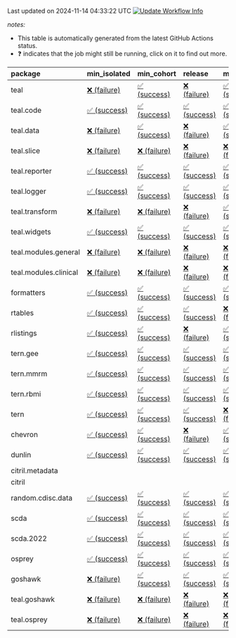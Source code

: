 Last updated on 2024-11-14 04:33:22 UTC [![Update Workflow
Info](https://github.com/averissimo/verdepcheck-status/actions/workflows/update.yaml/badge.svg)](https://github.com/averissimo/verdepcheck-status/actions/workflows/update.yaml)

*notes:*

-   This table is automatically generated from the latest GitHub Actions
    status.
-   ❓ indicates that the job might still be running, click on it to
    find out more.

<table>
<colgroup>
<col style="width: 4%" />
<col style="width: 23%" />
<col style="width: 23%" />
<col style="width: 23%" />
<col style="width: 23%" />
</colgroup>
<thead>
<tr class="header">
<th style="text-align: left;">package</th>
<th style="text-align: left;">min_isolated</th>
<th style="text-align: left;">min_cohort</th>
<th style="text-align: left;">release</th>
<th style="text-align: left;">max</th>
</tr>
</thead>
<tbody>
<tr class="odd">
<td style="text-align: left;">teal</td>
<td
style="text-align: left;"><a href="https://github.com/insightsengineering/teal/actions/runs/11761939715/job/32764266792">❌
(failure)</a></td>
<td
style="text-align: left;"><a href="https://github.com/insightsengineering/teal/actions/runs/11761939715/job/32764266695">✅
(success)</a></td>
<td
style="text-align: left;"><a href="https://github.com/insightsengineering/teal/actions/runs/11761939715/job/32764266874">❌
(failure)</a></td>
<td
style="text-align: left;"><a href="https://github.com/insightsengineering/teal/actions/runs/11761939715/job/32764266610">✅
(success)</a></td>
</tr>
<tr class="even">
<td style="text-align: left;">teal.code</td>
<td
style="text-align: left;"><a href="https://github.com/insightsengineering/teal.code/actions/runs/11761954488/job/32764299037">✅
(success)</a></td>
<td
style="text-align: left;"><a href="https://github.com/insightsengineering/teal.code/actions/runs/11761954488/job/32764298839">✅
(success)</a></td>
<td
style="text-align: left;"><a href="https://github.com/insightsengineering/teal.code/actions/runs/11761954488/job/32764299122">✅
(success)</a></td>
<td
style="text-align: left;"><a href="https://github.com/insightsengineering/teal.code/actions/runs/11761954488/job/32764298943">✅
(success)</a></td>
</tr>
<tr class="odd">
<td style="text-align: left;">teal.data</td>
<td
style="text-align: left;"><a href="https://github.com/insightsengineering/teal.data/actions/runs/11761943051/job/32764273632">❌
(failure)</a></td>
<td
style="text-align: left;"><a href="https://github.com/insightsengineering/teal.data/actions/runs/11761943051/job/32764273470">✅
(success)</a></td>
<td
style="text-align: left;"><a href="https://github.com/insightsengineering/teal.data/actions/runs/11761943051/job/32764273734">❌
(failure)</a></td>
<td
style="text-align: left;"><a href="https://github.com/insightsengineering/teal.data/actions/runs/11761943051/job/32764273555">✅
(success)</a></td>
</tr>
<tr class="even">
<td style="text-align: left;">teal.slice</td>
<td
style="text-align: left;"><a href="https://github.com/insightsengineering/teal.slice/actions/runs/11761948178/job/32764285395">❌
(failure)</a></td>
<td
style="text-align: left;"><a href="https://github.com/insightsengineering/teal.slice/actions/runs/11761948178/job/32764285313">❌
(failure)</a></td>
<td
style="text-align: left;"><a href="https://github.com/insightsengineering/teal.slice/actions/runs/11761948178/job/32764285504">❌
(failure)</a></td>
<td
style="text-align: left;"><a href="https://github.com/insightsengineering/teal.slice/actions/runs/11761948178/job/32764285229">❌
(failure)</a></td>
</tr>
<tr class="odd">
<td style="text-align: left;">teal.reporter</td>
<td
style="text-align: left;"><a href="https://github.com/insightsengineering/teal.reporter/actions/runs/11761945586/job/32764279570">✅
(success)</a></td>
<td
style="text-align: left;"><a href="https://github.com/insightsengineering/teal.reporter/actions/runs/11761945586/job/32764279632">✅
(success)</a></td>
<td
style="text-align: left;"><a href="https://github.com/insightsengineering/teal.reporter/actions/runs/11761945586/job/32764279725">✅
(success)</a></td>
<td
style="text-align: left;"><a href="https://github.com/insightsengineering/teal.reporter/actions/runs/11761945586/job/32764279473">✅
(success)</a></td>
</tr>
<tr class="even">
<td style="text-align: left;">teal.logger</td>
<td
style="text-align: left;"><a href="https://github.com/insightsengineering/teal.logger/actions/runs/11761940561/job/32764268619">✅
(success)</a></td>
<td
style="text-align: left;"><a href="https://github.com/insightsengineering/teal.logger/actions/runs/11761940561/job/32764268551">✅
(success)</a></td>
<td
style="text-align: left;"><a href="https://github.com/insightsengineering/teal.logger/actions/runs/11761940561/job/32764268689">✅
(success)</a></td>
<td
style="text-align: left;"><a href="https://github.com/insightsengineering/teal.logger/actions/runs/11761940561/job/32764268488">✅
(success)</a></td>
</tr>
<tr class="odd">
<td style="text-align: left;">teal.transform</td>
<td
style="text-align: left;"><a href="https://github.com/insightsengineering/teal.transform/actions/runs/11761946388/job/32764280952">❌
(failure)</a></td>
<td
style="text-align: left;"><a href="https://github.com/insightsengineering/teal.transform/actions/runs/11761946388/job/32764281073">❌
(failure)</a></td>
<td
style="text-align: left;"><a href="https://github.com/insightsengineering/teal.transform/actions/runs/11761946388/job/32764281008">❌
(failure)</a></td>
<td
style="text-align: left;"><a href="https://github.com/insightsengineering/teal.transform/actions/runs/11761946388/job/32764281113">✅
(success)</a></td>
</tr>
<tr class="even">
<td style="text-align: left;">teal.widgets</td>
<td
style="text-align: left;"><a href="https://github.com/insightsengineering/teal.widgets/actions/runs/11761958887/job/32764308661">✅
(success)</a></td>
<td
style="text-align: left;"><a href="https://github.com/insightsengineering/teal.widgets/actions/runs/11761958887/job/32764308540">✅
(success)</a></td>
<td
style="text-align: left;"><a href="https://github.com/insightsengineering/teal.widgets/actions/runs/11761958887/job/32764308609">✅
(success)</a></td>
<td
style="text-align: left;"><a href="https://github.com/insightsengineering/teal.widgets/actions/runs/11761958887/job/32764308472">✅
(success)</a></td>
</tr>
<tr class="odd">
<td style="text-align: left;">teal.modules.general</td>
<td
style="text-align: left;"><a href="https://github.com/insightsengineering/teal.modules.general/actions/runs/11761940068/job/32764267472">❌
(failure)</a></td>
<td
style="text-align: left;"><a href="https://github.com/insightsengineering/teal.modules.general/actions/runs/11761940068/job/32764267304">❌
(failure)</a></td>
<td
style="text-align: left;"><a href="https://github.com/insightsengineering/teal.modules.general/actions/runs/11761940068/job/32764267543">❌
(failure)</a></td>
<td
style="text-align: left;"><a href="https://github.com/insightsengineering/teal.modules.general/actions/runs/11761940068/job/32764267384">❌
(failure)</a></td>
</tr>
<tr class="even">
<td style="text-align: left;">teal.modules.clinical</td>
<td
style="text-align: left;"><a href="https://github.com/insightsengineering/teal.modules.clinical/actions/runs/11761953062/job/32764296620">❌
(failure)</a></td>
<td
style="text-align: left;"><a href="https://github.com/insightsengineering/teal.modules.clinical/actions/runs/11761953062/job/32764296469">❌
(failure)</a></td>
<td
style="text-align: left;"><a href="https://github.com/insightsengineering/teal.modules.clinical/actions/runs/11761953062/job/32764296704">❌
(failure)</a></td>
<td
style="text-align: left;"><a href="https://github.com/insightsengineering/teal.modules.clinical/actions/runs/11761953062/job/32764296358">❌
(failure)</a></td>
</tr>
<tr class="odd">
<td style="text-align: left;">formatters</td>
<td
style="text-align: left;"><a href="https://github.com/insightsengineering/formatters/actions/runs/11761950035/job/32764289834">✅
(success)</a></td>
<td
style="text-align: left;"><a href="https://github.com/insightsengineering/formatters/actions/runs/11761950035/job/32764289687">✅
(success)</a></td>
<td
style="text-align: left;"><a href="https://github.com/insightsengineering/formatters/actions/runs/11761950035/job/32764289914">✅
(success)</a></td>
<td
style="text-align: left;"><a href="https://github.com/insightsengineering/formatters/actions/runs/11761950035/job/32764289763">✅
(success)</a></td>
</tr>
<tr class="even">
<td style="text-align: left;">rtables</td>
<td
style="text-align: left;"><a href="https://github.com/insightsengineering/rtables/actions/runs/11761940012/job/32764267161">✅
(success)</a></td>
<td
style="text-align: left;"><a href="https://github.com/insightsengineering/rtables/actions/runs/11761940012/job/32764267081">✅
(success)</a></td>
<td
style="text-align: left;"><a href="https://github.com/insightsengineering/rtables/actions/runs/11761940012/job/32764267225">✅
(success)</a></td>
<td
style="text-align: left;"><a href="https://github.com/insightsengineering/rtables/actions/runs/11761940012/job/32764267008">❌
(failure)</a></td>
</tr>
<tr class="odd">
<td style="text-align: left;">rlistings</td>
<td
style="text-align: left;"><a href="https://github.com/insightsengineering/rlistings/actions/runs/11761944250/job/32764276671">✅
(success)</a></td>
<td
style="text-align: left;"><a href="https://github.com/insightsengineering/rlistings/actions/runs/11761944250/job/32764276606">✅
(success)</a></td>
<td
style="text-align: left;"><a href="https://github.com/insightsengineering/rlistings/actions/runs/11761944250/job/32764276804">❌
(failure)</a></td>
<td
style="text-align: left;"><a href="https://github.com/insightsengineering/rlistings/actions/runs/11761944250/job/32764276722">✅
(success)</a></td>
</tr>
<tr class="even">
<td style="text-align: left;">tern.gee</td>
<td
style="text-align: left;"><a href="https://github.com/insightsengineering/tern.gee/actions/runs/11761951588/job/32764292663">✅
(success)</a></td>
<td
style="text-align: left;"><a href="https://github.com/insightsengineering/tern.gee/actions/runs/11761951588/job/32764292489">✅
(success)</a></td>
<td
style="text-align: left;"><a href="https://github.com/insightsengineering/tern.gee/actions/runs/11761951588/job/32764292606">✅
(success)</a></td>
<td
style="text-align: left;"><a href="https://github.com/insightsengineering/tern.gee/actions/runs/11761951588/job/32764292543">✅
(success)</a></td>
</tr>
<tr class="odd">
<td style="text-align: left;">tern.mmrm</td>
<td
style="text-align: left;"><a href="https://github.com/insightsengineering/tern.mmrm/actions/runs/11761958458/job/32764307347">✅
(success)</a></td>
<td
style="text-align: left;"><a href="https://github.com/insightsengineering/tern.mmrm/actions/runs/11761958458/job/32764307233">✅
(success)</a></td>
<td
style="text-align: left;"><a href="https://github.com/insightsengineering/tern.mmrm/actions/runs/11761958458/job/32764307415">✅
(success)</a></td>
<td
style="text-align: left;"><a href="https://github.com/insightsengineering/tern.mmrm/actions/runs/11761958458/job/32764307294">✅
(success)</a></td>
</tr>
<tr class="even">
<td style="text-align: left;">tern.rbmi</td>
<td
style="text-align: left;"><a href="https://github.com/insightsengineering/tern.rbmi/actions/runs/11761949895/job/32764289473">✅
(success)</a></td>
<td
style="text-align: left;"><a href="https://github.com/insightsengineering/tern.rbmi/actions/runs/11761949895/job/32764289401">✅
(success)</a></td>
<td
style="text-align: left;"><a href="https://github.com/insightsengineering/tern.rbmi/actions/runs/11761949895/job/32764289547">✅
(success)</a></td>
<td
style="text-align: left;"><a href="https://github.com/insightsengineering/tern.rbmi/actions/runs/11761949895/job/32764289341">✅
(success)</a></td>
</tr>
<tr class="odd">
<td style="text-align: left;">tern</td>
<td
style="text-align: left;"><a href="https://github.com/insightsengineering/tern/actions/runs/11761944812/job/32764278284">✅
(success)</a></td>
<td
style="text-align: left;"><a href="https://github.com/insightsengineering/tern/actions/runs/11761944812/job/32764278211">✅
(success)</a></td>
<td
style="text-align: left;"><a href="https://github.com/insightsengineering/tern/actions/runs/11761944812/job/32764278358">✅
(success)</a></td>
<td
style="text-align: left;"><a href="https://github.com/insightsengineering/tern/actions/runs/11761944812/job/32764278095">❌
(failure)</a></td>
</tr>
<tr class="even">
<td style="text-align: left;">chevron</td>
<td
style="text-align: left;"><a href="https://github.com/insightsengineering/chevron/actions/runs/11761950821/job/32764291614">✅
(success)</a></td>
<td
style="text-align: left;"><a href="https://github.com/insightsengineering/chevron/actions/runs/11761950821/job/32764291252">✅
(success)</a></td>
<td
style="text-align: left;"><a href="https://github.com/insightsengineering/chevron/actions/runs/11761950821/job/32764291491">❌
(failure)</a></td>
<td
style="text-align: left;"><a href="https://github.com/insightsengineering/chevron/actions/runs/11761950821/job/32764291376">✅
(success)</a></td>
</tr>
<tr class="odd">
<td style="text-align: left;">dunlin</td>
<td
style="text-align: left;"><a href="https://github.com/insightsengineering/dunlin/actions/runs/11761950743/job/32764291513">✅
(success)</a></td>
<td
style="text-align: left;"><a href="https://github.com/insightsengineering/dunlin/actions/runs/11761950743/job/32764291199">✅
(success)</a></td>
<td
style="text-align: left;"><a href="https://github.com/insightsengineering/dunlin/actions/runs/11761950743/job/32764291643">✅
(success)</a></td>
<td
style="text-align: left;"><a href="https://github.com/insightsengineering/dunlin/actions/runs/11761950743/job/32764291340">✅
(success)</a></td>
</tr>
<tr class="even">
<td style="text-align: left;">citril.metadata</td>
<td style="text-align: left;"></td>
<td style="text-align: left;"></td>
<td style="text-align: left;"></td>
<td style="text-align: left;"></td>
</tr>
<tr class="odd">
<td style="text-align: left;">citril</td>
<td style="text-align: left;"></td>
<td style="text-align: left;"></td>
<td style="text-align: left;"></td>
<td style="text-align: left;"></td>
</tr>
<tr class="even">
<td style="text-align: left;">random.cdisc.data</td>
<td
style="text-align: left;"><a href="https://github.com/insightsengineering/random.cdisc.data/actions/runs/11761948797/job/32764286358">✅
(success)</a></td>
<td
style="text-align: left;"><a href="https://github.com/insightsengineering/random.cdisc.data/actions/runs/11761948797/job/32764286529">✅
(success)</a></td>
<td
style="text-align: left;"><a href="https://github.com/insightsengineering/random.cdisc.data/actions/runs/11761948797/job/32764286405">✅
(success)</a></td>
<td
style="text-align: left;"><a href="https://github.com/insightsengineering/random.cdisc.data/actions/runs/11761948797/job/32764286477">✅
(success)</a></td>
</tr>
<tr class="odd">
<td style="text-align: left;">scda</td>
<td
style="text-align: left;"><a href="https://github.com/insightsengineering/scda/actions/runs/10437595381/job/28903950666">✅
(success)</a></td>
<td
style="text-align: left;"><a href="https://github.com/insightsengineering/scda/actions/runs/10437595381/job/28903950617">✅
(success)</a></td>
<td
style="text-align: left;"><a href="https://github.com/insightsengineering/scda/actions/runs/10437595381/job/28903950725">✅
(success)</a></td>
<td
style="text-align: left;"><a href="https://github.com/insightsengineering/scda/actions/runs/10437595381/job/28903950525">✅
(success)</a></td>
</tr>
<tr class="even">
<td style="text-align: left;">scda.2022</td>
<td
style="text-align: left;"><a href="https://github.com/insightsengineering/scda.2022/actions/runs/10336794308/job/28612920887">✅
(success)</a></td>
<td
style="text-align: left;"><a href="https://github.com/insightsengineering/scda.2022/actions/runs/10336794308/job/28612920603">✅
(success)</a></td>
<td
style="text-align: left;"><a href="https://github.com/insightsengineering/scda.2022/actions/runs/10336794308/job/28612920985">✅
(success)</a></td>
<td
style="text-align: left;"><a href="https://github.com/insightsengineering/scda.2022/actions/runs/10336794308/job/28612920798">✅
(success)</a></td>
</tr>
<tr class="odd">
<td style="text-align: left;">osprey</td>
<td
style="text-align: left;"><a href="https://github.com/insightsengineering/osprey/actions/runs/11761956162/job/32764303034">✅
(success)</a></td>
<td
style="text-align: left;"><a href="https://github.com/insightsengineering/osprey/actions/runs/11761956162/job/32764302952">✅
(success)</a></td>
<td
style="text-align: left;"><a href="https://github.com/insightsengineering/osprey/actions/runs/11761956162/job/32764303104">✅
(success)</a></td>
<td
style="text-align: left;"><a href="https://github.com/insightsengineering/osprey/actions/runs/11761956162/job/32764302877">✅
(success)</a></td>
</tr>
<tr class="even">
<td style="text-align: left;">goshawk</td>
<td
style="text-align: left;"><a href="https://github.com/insightsengineering/goshawk/actions/runs/11761949880/job/32764289506">❌
(failure)</a></td>
<td
style="text-align: left;"><a href="https://github.com/insightsengineering/goshawk/actions/runs/11761949880/job/32764289445">✅
(success)</a></td>
<td
style="text-align: left;"><a href="https://github.com/insightsengineering/goshawk/actions/runs/11761949880/job/32764289581">✅
(success)</a></td>
<td
style="text-align: left;"><a href="https://github.com/insightsengineering/goshawk/actions/runs/11761949880/job/32764289380">✅
(success)</a></td>
</tr>
<tr class="odd">
<td style="text-align: left;">teal.goshawk</td>
<td
style="text-align: left;"><a href="https://github.com/insightsengineering/teal.goshawk/actions/runs/11761948501/job/32764286089">❌
(failure)</a></td>
<td
style="text-align: left;"><a href="https://github.com/insightsengineering/teal.goshawk/actions/runs/11761948501/job/32764285899">❌
(failure)</a></td>
<td
style="text-align: left;"><a href="https://github.com/insightsengineering/teal.goshawk/actions/runs/11761948501/job/32764286172">❌
(failure)</a></td>
<td
style="text-align: left;"><a href="https://github.com/insightsengineering/teal.goshawk/actions/runs/11761948501/job/32764285990">❌
(failure)</a></td>
</tr>
<tr class="even">
<td style="text-align: left;">teal.osprey</td>
<td
style="text-align: left;"><a href="https://github.com/insightsengineering/teal.osprey/actions/runs/11761953936/job/32764297776">❌
(failure)</a></td>
<td
style="text-align: left;"><a href="https://github.com/insightsengineering/teal.osprey/actions/runs/11761953936/job/32764297855">❌
(failure)</a></td>
<td
style="text-align: left;"><a href="https://github.com/insightsengineering/teal.osprey/actions/runs/11761953936/job/32764297930">❌
(failure)</a></td>
<td
style="text-align: left;"><a href="https://github.com/insightsengineering/teal.osprey/actions/runs/11761953936/job/32764297696">❌
(failure)</a></td>
</tr>
</tbody>
</table>

